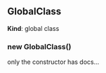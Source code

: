<a name="GlobalClass"></a>
## GlobalClass
**Kind**: global class


<a name="new_GlobalClass_new"></a>
### new GlobalClass()
only the constructor has docs...


